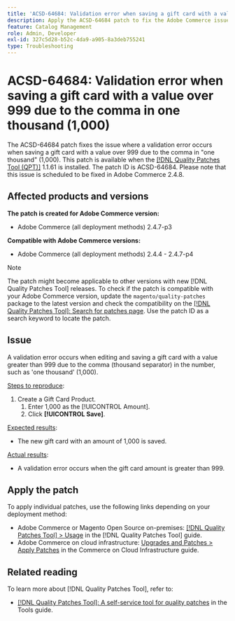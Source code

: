 ```yaml
---
title: 'ACSD-64684: Validation error when saving a gift card with a value over 999 due to the comma in one thousand (1,000)'
description: Apply the ACSD-64684 patch to fix the Adobe Commerce issue where a validation error occurs when saving a gift card with a value over 999 due to the comma in "one thousand" (1,000).
feature: Catalog Management
role: Admin, Developer
exl-id: 327c5d28-b52c-4da9-a905-8a3deb755241
type: Troubleshooting
---
```

# ACSD-64684: Validation error when saving a gift card with a value over 999 due to the comma in one thousand (1,000)

The ACSD-64684 patch fixes the issue where a validation error occurs when saving a gift card with a value over 999 due to the comma in "one thousand" (1,000). This patch is available when the [[!DNL Quality Patches Tool (QPT)]](/help/tools/quality-patches-tool/quality-patches-tool-to-self-serve-quality-patches.md) 1.1.61 is installed. The patch ID is ACSD-64684. Please note that this issue is scheduled to be fixed in Adobe Commerce 2.4.8.

## Affected products and versions

**The patch is created for Adobe Commerce version:**

* Adobe Commerce (all deployment methods) 2.4.7-p3

**Compatible with Adobe Commerce versions:**

* Adobe Commerce (all deployment methods) 2.4.4 - 2.4.7-p4

>[!NOTE]
>
>The patch might become applicable to other versions with new [!DNL Quality Patches Tool] releases. To check if the patch is compatible with your Adobe Commerce version, update the `magento/quality-patches` package to the latest version and check the compatibility on the [[!DNL Quality Patches Tool]: Search for patches page](https://experienceleague.adobe.com/tools/commerce-quality-patches/index.html). Use the patch ID as a search keyword to locate the patch.

## Issue

A validation error occurs when editing and saving a gift card with a value greater than 999 due to the comma (thousand separator) in the number, such as 'one thousand' (1,000).

<u>Steps to reproduce</u>:

1. Create a Gift Card Product.
    1. Enter 1,000 as the [!UICONTROL Amount].
    1. Click **[!UICONTROL Save]**.

<u>Expected results</u>:

* The new gift card with an amount of 1,000 is saved.

<u>Actual results</u>:

* A validation error occurs when the gift card amount is greater than 999.

## Apply the patch

To apply individual patches, use the following links depending on your deployment method:

* Adobe Commerce or Magento Open Source on-premises: [[!DNL Quality Patches Tool] > Usage](/help/tools/quality-patches-tool/usage.md) in the [!DNL Quality Patches Tool] guide.
* Adobe Commerce on cloud infrastructure: [Upgrades and Patches > Apply Patches](https://experienceleague.adobe.com/docs/commerce-cloud-service/user-guide/develop/upgrade/apply-patches.html) in the Commerce on Cloud Infrastructure guide.

## Related reading

To learn more about [!DNL Quality Patches Tool], refer to:

* [[!DNL Quality Patches Tool]: A self-service tool for quality patches](/help/tools/quality-patches-tool/quality-patches-tool-to-self-serve-quality-patches.md) in the Tools guide.
